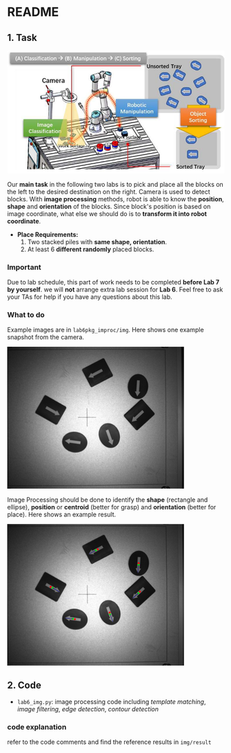 # README

## 1. Task

![workflow](./img/lab6_workflow.jpg)

Our **main task** in the following two labs is to pick and place all the blocks on the left to the desired destination on the right. Camera is used to detect blocks. With **image processing** methods, robot is able to know the **position**, **shape** and **orientation** of the blocks. Since block's position is based on image coordinate, what else we should do is to **transform it into robot coordinate**.

- **Place Requirements:**
  1. Two stacked piles with **same shape, orientation**.
  2. At least 6 **different randomly** placed blocks.

### Important

Due to lab schedule, this part of work needs to be completed **before Lab 7 by yourself**. we will **not** arrange extra lab session for **Lab 6**. Feel free to ask your TAs for help if you have any questions about this lab.

### What to do

Example images are in `lab6pkg_improc/img`. Here shows one example snapshot from the camera.

<img src="./img/img_snap.bmp" style="zoom:40%;" />

Image Processing should be done to identify the **shape** (rectangle and ellipse), **position** or **centroid** (better for grasp) and **orientation** (better for place). Here shows an example result.

<img src="./img/result/snap_result.png" style="zoom:40%;" />



## 2. Code

- `lab6_img.py`: image processing code including *template matching*, *image filtering*, *edge detection*, *contour detection*

### code explanation

refer to the code comments and find the reference results in `img/result`

